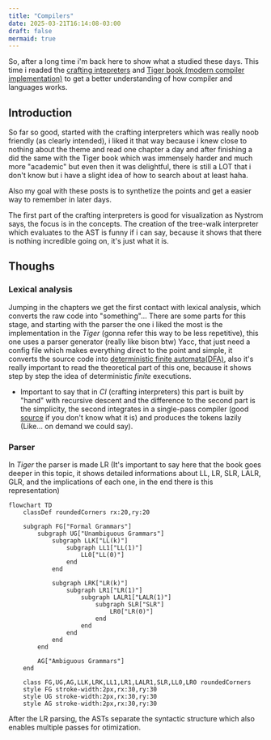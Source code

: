 ```yaml
---
title: "Compilers"
date: 2025-03-21T16:14:08-03:00
draft: false
mermaid: true
---
```


So, after a long time i'm back here to show what a studied these days.
This time i readed the [crafting intepreters](https://craftinginterpreters.com/) and [Tiger book (modern compiler implementation)](http://www.infouem.com.br/wp-content/uploads/2011/03/Modern-Compiler-Implementation-in-C.pdf) to get a better understanding of how compiler and languages works.

## Introduction
So far so good, started with the crafting interpreters which was really noob friendly (as clearly intended), i liked it that way because i knew close to nothing about the theme and read one chapter a day and after finishing a did the same with the Tiger book which was immensely harder and much more "academic" but even then it was delightful, there is still a LOT that i don't know but i have a slight idea of how to search about at least haha.

Also my goal with these posts is to synthetize the points and get a easier way to remember in later days.

The first part of the crafting interpreters is good for visualization as Nystrom says, the focus is in the concepts. The creation of the tree-walk interpreter which evaluates to the AST is funny if i can say, because it shows that there is nothing incredible going on, it's just what it is.



## Thoughs

### Lexical analysis
Jumping in the chapters we get the first contact with lexical analysis, which converts the raw code into "something"... There are some parts for this stage, and starting with the parser the one i liked the most is the implementation in the *Tiger* (gonna refer this way to be less repetitive), this one uses a parser generator (really like bison btw) Yacc, that just need a config file which makes everything direct to the point and simple, it converts the source code into [deterministic finite automata(DFA)](https://en.wikipedia.org/wiki/Deterministic_finite_automaton), also it's really important to read the theoretical part of this one, because it shows step by step the idea of deterministic *finite* executions.
- Important to say that in *CI* (crafting interpreters) this part is built by "hand" with recursive descent and the difference to the second part is the simplicity, the second integrates in a single-pass compiler (good [source](https://www.geeksforgeeks.org/single-pass-two-pass-and-multi-pass-compilers/) if you don't know what it is) and produces the tokens lazily (Like... on demand we could say).

### Parser

In *Tiger* the parser is made LR (It's important to say here that the book goes deeper in this topic, it shows detailed informations about LL, LR, SLR, LALR, GLR, and the implications of each one, in the end there is this representation)

```mermaid
flowchart TD
    classDef roundedCorners rx:20,ry:20

    subgraph FG["Formal Grammars"]
        subgraph UG["Unambiguous Grammars"]
            subgraph LLK["LL(k)"]
                subgraph LL1["LL(1)"]
                    LL0["LL(0)"]
                end
            end

            subgraph LRK["LR(k)"]
                subgraph LR1["LR(1)"]
                    subgraph LALR1["LALR(1)"]
                        subgraph SLR["SLR"]
                            LR0["LR(0)"]
                        end
                    end
                end
            end
        end

        AG["Ambiguous Grammars"]
    end

    class FG,UG,AG,LLK,LRK,LL1,LR1,LALR1,SLR,LL0,LR0 roundedCorners
    style FG stroke-width:2px,rx:30,ry:30
    style UG stroke-width:2px,rx:30,ry:30
    style AG stroke-width:2px,rx:30,ry:30
```

After the LR parsing, the ASTs separate the syntactic structure which also enables multiple passes for otimization.
